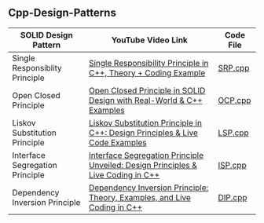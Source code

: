 ## Cpp-Design-Patterns


| SOLID Design Pattern            | YouTube Video Link                                                                                                       | Code File                                                                                                         |
|---------------------------------|--------------------------------------------------------------------------------------------------------------------------|-------------------------------------------------------------------------------------------------------------------|
| Single Responsiblity Principle  | [Single Responsibility Principle in C++, Theory + Coding Example](https://youtu.be/ONdbsZ2L3KA?si=FpSO1Pt4lrEfjeYh)      | [SRP.cpp](DesignPatterns/SOLID-Design-Principle/SingleResponsibilityPrinciple.cpp/)                               |                                               
| Open Closed Principle           | [Open Closed Principle in SOLID Design with Real-World & C++ Examples](https://youtu.be/oypR1r476Oc?si=xHD_cMGvMyLY5nnv) | [OCP.cpp](DesignPatterns/SOLID-Design-Principle/OpenClosedPrinciple.cpp/)                                         | 
| Liskov Substitution Principle   | [Liskov Substitution Principle in C++: Design Principles & Live Code Examples](https://youtu.be/SX_rCDTztHA) | [LSP.cpp](DesignPatterns/SOLID-Design-Principle/LiskovSubstitutionPrinciple/LiskovSubstitutionPrinciple.cpp/)     | 
| Interface Segregation Principle | [Interface Segregation Principle Unveiled: Design Principles & Live Coding in C++](https://youtu.be/uV80vnbbkBc) | [ISP.cpp](DesignPatterns/SOLID-Design-Principle/InterfaceSegregationPrinciple/InterfaceSegregationPrinciple.cpp/) | 
| Dependency Inversion Principle  | [Dependency Inversion Principle: Theory, Examples, and Live Coding in C++](https://youtu.be/ivA6UdUzQKg) | [DIP.cpp](DesignPatterns/SOLID-Design-Principle/DependencyInversionPrinciple/DependencyInversionPrinciple.cpp/)   | 

